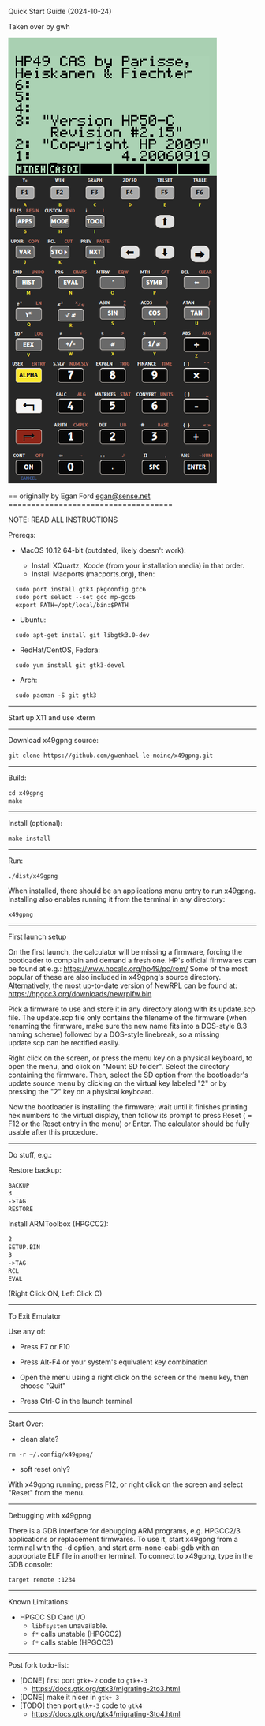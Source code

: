 Quick Start Guide (2024-10-24)

Taken over by gwh

![screenshot of x50ng](./screenshot.png?raw=true "screenshot of x50ng")


== originally by Egan Ford <egan@sense.net> ====================================

NOTE: READ ALL INSTRUCTIONS

Prereqs:

* MacOS 10.12 64-bit (outdated, likely doesn't work):

  * Install XQuartz, Xcode (from your installation media) in that order.
  * Install Macports (macports.org), then:

```
  sudo port install gtk3 pkgconfig gcc6
  sudo port select --set gcc mp-gcc6
  export PATH=/opt/local/bin:$PATH
```

* Ubuntu:

```
  sudo apt-get install git libgtk3.0-dev
```

* RedHat/CentOS, Fedora:

```
  sudo yum install git gtk3-devel
```

* Arch:

```
  sudo pacman -S git gtk3
```

------------------------------------------------------------------------

Start up X11 and use xterm

------------------------------------------------------------------------

Download x49gpng source:

```
git clone https://github.com/gwenhael-le-moine/x49gpng.git
```

------------------------------------------------------------------------

Build:

```
cd x49gpng
make
```

------------------------------------------------------------------------

Install (optional):

```
make install
```

------------------------------------------------------------------------

Run:

```
./dist/x49gpng
```

When installed, there should be an applications menu entry to run x49gpng.
Installing also enables running it from the terminal in any directory:

```
x49gpng
```

------------------------------------------------------------------------

First launch setup

On the first launch, the calculator will be missing a firmware, forcing
the bootloader to complain and demand a fresh one.
HP's official firmwares can be found at e.g.:
https://www.hpcalc.org/hp49/pc/rom/
Some of the most popular of these are also included in x49gpng's source
directory.
Alternatively, the most up-to-date version of NewRPL can be found at:
https://hpgcc3.org/downloads/newrplfw.bin

Pick a firmware to use and store it in any directory along with its
update.scp file. The update.scp file only contains the filename of the
firmware (when renaming the firmware, make sure the new name fits into
a DOS-style 8.3 naming scheme) followed by a DOS-style linebreak, so a
missing update.scp can be rectified easily.

Right click on the screen, or press the menu key on a physical keyboard,
to open the menu, and click on "Mount SD folder".
Select the directory containing the firmware. Then, select the SD option
from the bootloader's update source menu by clicking on the virtual key
labeled "2" or by pressing the "2" key on a physical keyboard.

Now the bootloader is installing the firmware; wait until it finishes
printing hex numbers to the virtual display, then follow its prompt to
press Reset ( = F12 or the Reset entry in the menu) or Enter.
The calculator should be fully usable after this procedure.

------------------------------------------------------------------------

Do stuff, e.g.:

Restore backup:

```
BACKUP
3
->TAG
RESTORE
```

Install ARMToolbox (HPGCC2):

```
2
SETUP.BIN
3
->TAG
RCL
EVAL
```
(Right Click ON, Left Click C)

------------------------------------------------------------------------

To Exit Emulator

Use any of:

* Press F7 or F10

* Press Alt-F4 or your system's equivalent key combination

* Open the menu using a right click on the screen or the menu key, then
choose "Quit"

* Press Ctrl-C  in the launch terminal

------------------------------------------------------------------------

Start Over:

* clean slate?

```
rm -r ~/.config/x49gpng/
```

* soft reset only?

With x49gpng running, press F12, or right click on the screen and select
"Reset" from the menu.

------------------------------------------------------------------------

Debugging with x49gpng

There is a GDB interface for debugging ARM programs, e.g. HPGCC2/3
applications or replacement firmwares. To use it, start x49gpng from a
terminal with the -d option, and start arm-none-eabi-gdb with an
appropriate ELF file in another terminal. To connect to x49gpng, type in
the GDB console:

```
target remote :1234
```

------------------------------------------------------------------------

Known Limitations:

* HPGCC SD Card I/O
  - `libfsystem` unavailable.
  - `f*` calls unstable (HPGCC2)
  - `f*` calls stable (HPGCC3)

------------------------------------------------------------------------

Post fork todo-list:

* [DONE] first port `gtk+-2` code to `gtk+-3`
  - https://docs.gtk.org/gtk3/migrating-2to3.html
* [DONE] make it nicer in `gtk+-3`
* [TODO] then port `gtk+-3` code to `gtk4`
  - https://docs.gtk.org/gtk4/migrating-3to4.html
